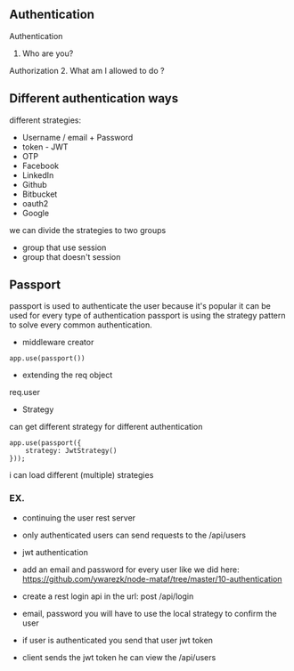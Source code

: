 ## Authentication

Authentication
1. Who are you?

Authorization
2. What am I allowed to do ?

## Different authentication ways

different strategies:

- Username / email + Password
- token - JWT
- OTP
- Facebook
- LinkedIn
- Github
- Bitbucket
- oauth2
- Google

we can divide the strategies to two groups
- group that use session
- group that doesn't session

## Passport

passport is used to authenticate the user
because it's popular it can be used for every type of authentication
passport is using the strategy pattern to solve every common authentication.

- middleware creator

```
app.use(passport())
```

- extending the req object

req.user

- Strategy

can get different strategy for different authentication

```
app.use(passport({
    strategy: JwtStrategy()
}));
```

i can load different (multiple) strategies



### EX.

- continuing the user rest server
- only authenticated users can send requests to the /api/users
- jwt authentication
- add an email and password for every user like we did here: https://github.com/ywarezk/node-mataf/tree/master/10-authentication

- create a rest login api in the url: post /api/login
- email, password you will have to use the local strategy to confirm the user
- if user is authenticated you send that user jwt token
- client sends the jwt token he can view the /api/users